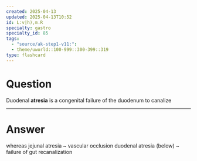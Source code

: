 ```yaml
---
created: 2025-04-13
updated: 2025-04-13T10:52
id: L:v|h),m.R
specialty: gastro
specialty_id: 85
tags:
  - "source/ak-step1-v11:": 
  - theme/uworld::100-999::300-399::319
type: flashcard
---
```


# Question
Duodenal **atresia** is a congenital failure of the duodenum to canalize

---

# Answer
whereas jejunal atresia ~ vascular occlusion duodenal atresia (below) ~ failure of gut recanalization